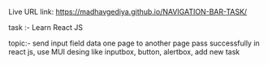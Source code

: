 Live URL link:
https://madhavgediya.github.io/NAVIGATION-BAR-TASK/

task :- Learn React JS

topic:-
        send input field data one page to another page pass successfully in react js,
        use MUI desing like inputbox, button, alertbox,
        add new task
        
